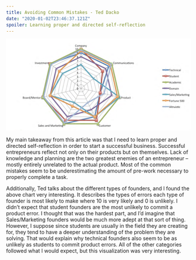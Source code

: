 ```yaml
---
title: Avoiding Common Mistakes - Ted Dacko
date: "2020-01-02T23:46:37.121Z"
spoiler: Learning proper and directed self-reflection
---
```


![Common Mistakes by Type of Entrepreneur](Ted_Dacko_Avoiding_Common_Mistakes.png)

My main takeaway from this article was that I need to learn proper and directed self-reflection in order to start a successful business. Successful entrepreneurs reflect not only on their products but on themselves. Lack of knowledge and planning are the two greatest enemies of an entrepreneur – mostly entirely unrelated to the actual product. Most of the common mistakes seem to be underestimating the amount of pre-work necessary to properly complete a task.

Additionally, Ted talks about the different types of founders, and I found the above chart very interesting. It describes the types of errors each type of founder is most likely to make where 10 is very likely and 0 is unlikely. I didn’t expect that student founders are the most unlikely to commit a product error. I thought that was the hardest part, and I’d imagine that Sales/Marketing founders would be much more adept at that sort of thing. However, I suppose since students are usually in the field they are creating for, they tend to have a deeper understanding of the problem they are solving. That would explain why technical founders also seem to be as unlikely as students to commit product errors. All of the other categories followed what I would expect, but this visualization was very interesting. 


